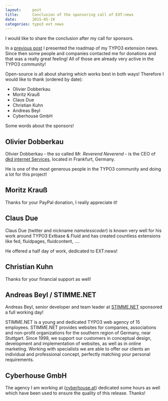 ```yaml
---
layout:     post
title:      Conclusion of the sponsoring call of EXT:news
date:       2015-05-19
categories: typo3 ext news
---
```

I would like to share the conclusion after my call for sponsors.
<!--more-->

In a [previous post](/2015/02/25/Sponsoring-ext-news.html) I presented the roadmap of my TYPO3 extension news. 
Since then some people and companies contacted me for donations and that was a really great feeling! 
All of those are already very active in the TYPO3 community!

Open-source is all about sharing which works best in both ways! Therefore I would like to thank (ordered by date):

- Olivier Dobberkau
- Moritz Krauß
- Claus Due 
- Christian Kuhn
- Andreas Beyl
- Cyberhouse GmbH

Some words about the sponsors!

## Olivier Dobberkau

Olivier Dobberkau - the so called *Mr. Reverend Neverend* - is the CEO of [dkd internet Services](www.dkd.de), located in Frankfurt, Germany. 

He is one of the most generous people in the TYPO3 community and doing a lot for this project!

## Moritz Krauß

Thanks for your PayPal donation, I really appreciate it!

## Claus Due

Claus Due (twitter and nickname *namelesscoder*) is known very well for his work around TYPO3 Extbase & Fluid and has created countless extensions like fed, fluidpages, fluidcontent, ....

He offered a half day of work, dedicated to EXT:news!
## Christian Kuhn

Thanks for your financial support as well! 

## Andreas Beyl / STIMME.NET

Andreas Beyl, senior developer and team leader at [STIMME.NET](http://www.stimme.net) sponsored a full working day!

STIMME.NET is a young and dedicated TYPO3 web agency of 15 employees. STIMME.NET provides websites for companies, associations and non-profit organizations for the southern region of Germany, near Stuttgart. Since 1998, we support our customers in conceptual design, development and implementation of websites, as well as in online marketing. Working with specialists we are able to offer our clients an individual and professional concept, perfectly matching your personal requirements.

## Cyberhouse GmbH

The agency I am working at ([cyberhouse.at](http://www.cyberhouse.at)) dedicated some hours as well which have been used to ensure the quality of this release. Thanks!
